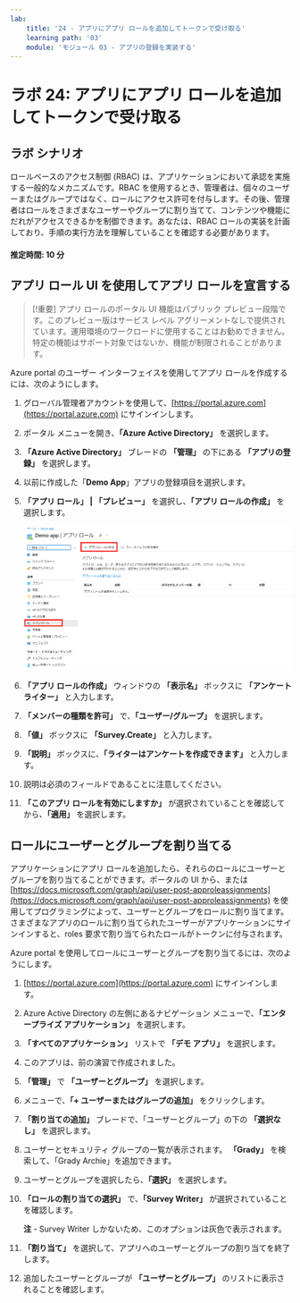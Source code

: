 ```yaml
---
lab:
    title: '24 - アプリにアプリ ロールを追加してトークンで受け取る'
    learning path: '03'
    module: 'モジュール 03 - アプリの登録を実装する'
---
```


# ラボ 24: アプリにアプリ ロールを追加してトークンで受け取る

## ラボ シナリオ

ロールベースのアクセス制御 (RBAC) は、アプリケーションにおいて承認を実施する一般的なメカニズムです。RBAC を使用するとき、管理者は、個々のユーザーまたはグループではなく、ロールにアクセス許可を付与します。その後、管理者はロールをさまざまなユーザーやグループに割り当てて、コンテンツや機能にだれがアクセスできるかを制御できます。あなたは、RBAC ロールの実装を計画しており、手順の実行方法を理解していることを確認する必要があります。

#### 推定時間: 10 分

## アプリ ロール UI を使用してアプリ ロールを宣言する

>[!重要]
>アプリ ロールのポータル UI 機能はパブリック プレビュー段階です。このプレビュー版はサービス レベル アグリーメントなしで提供されています。運用環境のワークロードに使用することはお勧めできません。特定の機能はサポート対象ではないか、機能が制限されることがあります。

Azure portal のユーザー インターフェイスを使用してアプリ ロールを作成するには、次のようにします。

1. グローバル管理者アカウントを使用して、[https://portal.azure.com](https://portal.azure.com) にサインインします。

2. ポータル メニューを開き、**「Azure Active Directory」** を選択します。

3. **「Azure Active Directory」** ブレードの **「管理」** の下にある **「アプリの登録」** を選択します。

4. 以前に作成した「**Demo App**」アプリの登録項目を選択します。

5. **「アプリ ロール」 | 「プレビュー」** を選択し、**「アプリ ロールの作成」** を選択します。

    ![アプリ ロールの作成が強調表示されているアプリ ロールを示す画面イメージ](./media/lp3-mod3-app-roles-create-app-role.png)

6. **「アプリ ロールの作成」** ウィンドウの **「表示名」** ボックスに **「アンケート ライター」** と入力します。

7. **「メンバーの種類を許可」** で、**「ユーザー/グループ」** を選択します。

8. **「値」** ボックスに **「Survey.Create」** と入力します。

9. **「説明」** ボックスに、**「ライターはアンケートを作成できます」** と入力します。

10. 説明は必須のフィールドであることに注意してください。

11. **「このアプリ ロールを有効にしますか」** が選択されていることを確認してから、**「適用」** を選択します。

## ロールにユーザーとグループを割り当てる

アプリケーションにアプリ ロールを追加したら、それらのロールにユーザーとグループを割り当てることができます。ポータルの UI から、または [https://docs.microsoft.com/graph/api/user-post-approleassignments](https://docs.microsoft.com/graph/api/user-post-approleassignments) を使用してプログラミングによって、ユーザーとグループをロールに割り当てます。さまざまなアプリのロールに割り当てられたユーザーがアプリケーションにサインインすると、roles 要求で割り当てられたロールがトークンに付与されます。

Azure portal を使用してロールにユーザーとグループを割り当てるには、次のようにします。

1. [https://portal.azure.com](https://portal.azure.com) にサインインします。

2. Azure Active Directory の左側にあるナビゲーション メニューで、**「エンタープライズ アプリケーション」** を選択します。

3. **「すべてのアプリケーション」** リストで **「デモ アプリ」** を選択します。

4. このアプリは、前の演習で作成されました。

5. **「管理」** で **「ユーザーとグループ」** を選択します。

6. メニューで、**「+ ユーザーまたはグループの追加」** をクリックします。

7. **「割り当ての追加」** ブレードで、「ユーザーとグループ」の下の **「選択なし」** を選択します。

8. ユーザーとセキュリティ グループの一覧が表示されます。 **「Grady」** を検索して、「Grady Archie」を追加できます。

9. ユーザーとグループを選択したら、**「選択」** を選択します。

10. **「ロールの割り当ての選択」** で、**「Survey Writer」** が選択されていることを確認します。

    **注** - Survey Writer しかないため、このオプションは灰色で表示されます。

11. **「割り当て」** を選択して、アプリへのユーザーとグループの割り当てを終了します。

12. 追加したユーザーとグループが **「ユーザーとグループ」** のリストに表示されることを確認します。
